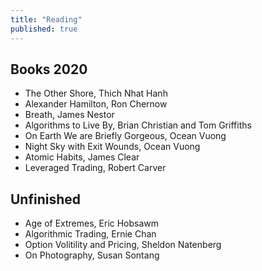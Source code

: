 ```yaml
---
title: "Reading"
published: true
---
```


## Books 2020
* The Other Shore, Thich Nhat Hanh 
* Alexander Hamilton, Ron Chernow
* Breath, James Nestor
* Algorithms to Live By, Brian Christian and Tom Griffiths 
* On Earth We are Briefly Gorgeous, Ocean Vuong
* Night Sky with Exit Wounds, Ocean Vuong
* Atomic Habits, James Clear
* Leveraged Trading, Robert Carver


## Unfinished
* Age of Extremes, Eric Hobsawm
* Algorithmic Trading, Ernie Chan
* Option Volitility and Pricing, Sheldon Natenberg
* On Photography, Susan Sontang 

